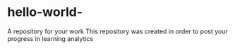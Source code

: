 # hello-world-
A repository for your work
This repository was created in order to post your progress in learning analytics

